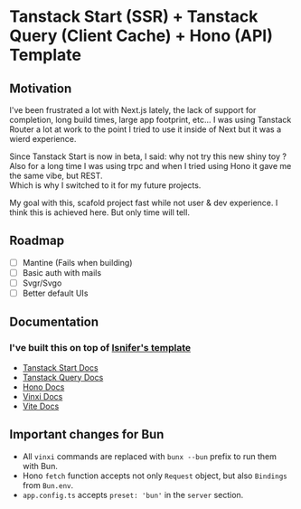 # Tanstack Start (SSR) + Tanstack Query (Client Cache) + Hono (API) Template

## Motivation

I've been frustrated a lot with Next.js lately, the lack of support for completion, long build times, large app footprint, etc...
I was using Tanstack Router a lot at work to the point I tried to use it inside of Next but it was a wierd experience.

Since Tanstack Start is now in beta, I said: why not try this new shiny toy ? \
Also for a long time I was using trpc and when I tried using Hono it gave me the same vibe, but REST. \
Which is why I switched to it for my future projects.

My goal with this, scafold project fast while not user & dev experience.
I think this is achieved here. But only time will tell.

## Roadmap

- [ ] Mantine (Fails when building)
- [ ] Basic auth with mails
- [ ] Svgr/Svgo
- [ ] Better default UIs

## Documentation

### I've built this on top of [Isnifer's template](https://github.com/isnifer/tanstack-start-ssr-hono/tree/master)

- [Tanstack Start Docs](https://tanstack.com/router/latest/docs/framework/react/start/build-from-scratch)
- [Tanstack Query Docs](https://tanstack.com/query/latest/docs/framework/react/overview)
- [Hono Docs](https://hono.dev/docs/)
- [Vinxi Docs](https://vinxi.vercel.app/api/cli.html)
- [Vite Docs](https://vite.dev/guide/using-plugins.html)

## Important changes for Bun

- All `vinxi` commands are replaced with `bunx --bun` prefix to run them with Bun.
- Hono `fetch` function accepts not only `Request` object, but also `Bindings` from `Bun.env`.
- `app.config.ts` accepts `preset: 'bun'` in the `server` section.
